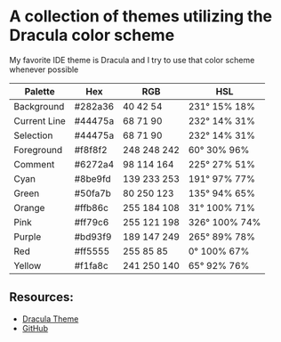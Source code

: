 # A collection of themes utilizing the Dracula color scheme

My favorite IDE theme is Dracula and I try to use that color scheme whenever possible

| Palette       | Hex       | RGB          | HSL             |
|---------------|-----------|--------------|-----------------|
| Background    | #282a36   | 40 42 54     | 231° 15% 18%    |
| Current Line  | #44475a   | 68 71 90     | 232° 14% 31%    |
| Selection     | #44475a   | 68 71 90     | 232° 14% 31%    |
| Foreground    | #f8f8f2   | 248 248 242  | 60° 30% 96%     |
| Comment       | #6272a4   | 98 114 164   | 225° 27% 51%    |
| Cyan          | #8be9fd   | 139 233 253  | 191° 97% 77%    |
| Green         | #50fa7b   | 80 250 123   | 135° 94% 65%    |
| Orange        | #ffb86c   | 255 184 108  | 31° 100% 71%    |
| Pink          | #ff79c6   | 255 121 198  | 326° 100% 74%   |
| Purple        | #bd93f9   | 189 147 249  | 265° 89% 78%    |
| Red           | #ff5555   | 255 85 85    | 0° 100% 67%     |
| Yellow        | #f1fa8c   | 241 250 140  | 65° 92% 76%     |


## Resources: 
- [Dracula Theme](https://draculatheme.com/)
- [GitHub](https://github.com/dracula/dracula-theme)

